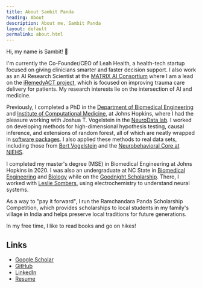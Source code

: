 ```yaml
---
title: About Sambit Panda
heading: About
description: About me, Sambit Panda
layout: default
permalink: about.html
---
```


Hi, my name is Sambit! <span class="wave">👋</span>

I'm currently the Co-Founder/CEO of Leah Health, a health-tech startup focused on
giving clinicians smarter and faster decision support.
I also work as an AI Research Scientist at the [MATRIX AI Consortium](https://ai.utsa.edu/) where I am a lead on the [iRemedyACT project](https://ai.utsa.edu/iremedyact/), which is focused on improving trauma care delivery for patients.
My research interests lie on the intersection of AI and medicine.

Previously, I completed a PhD in the [Department of Biomedical Engineering](http://www.bme.jhu.edu/) and [Institute of Computational Medicine](https://icm.jhu.edu/), at Johns Hopkins, where I had the pleasure working with Joshua T. Vogelstein in the [NeuroData lab](https://neurodata.io/).
I worked on developing methods for high-dimensional hypothesis testing, causal inference, and extensions of random forest, all of which are neatly wrapped in [software packages](/software/).
I also applied these methods to real data sets, including those from [Bert Vogelstein](https://www.hopkinsmedicine.org/profiles/details/bert-vogelstein) and the [Neurobehavioral Core at NIEHS](https://www.niehs.nih.gov/research/atniehs/facilities/neurobehavioral/index.cfm).

I completed my master's degree (MSE) in Biomedical Engineering at Johns Hopkins in 2020. I was also an undergraduate at NC State in [Biomedical Engineering](https://bme.unc.edu/) and [Biology](https://bio.sciences.ncsu.edu/) while on the [Goodnight Scholarship](https://goodnight.ncsu.edu/). There, I worked with [Leslie Sombers](https://www.somberslab.org/), using electrochemistry to understand neural systems.

As a way to "pay it forward", I run the Ramchandara Panda Scholarship Competition, which provides scholarships to local students in my family's village in India and helps preserve local traditions for future generations.

In my free time, I like to read books and go on hikes!

## Links

- [Google Scholar](https://scholar.google.com/citations?user=-V3CmPoAAAAJ&hl=en)
- [GitHub](https://github.com/sampan501)
- [LinkedIn](https://www.linkedin.com/in/sampan501/)
- [Resume](/pdf/Sambit-Panda-Resume.pdf)
<!-- - [CV](/pdf/Sambit-Panda-CV.pdf) -->
